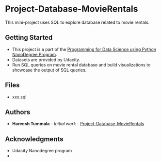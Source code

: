 # Project-Database-MovieRentals
This mini-project uses SQL to explore database related to movie rentals.


## Getting Started
- This project is a part of the [Programming for Data Science using Python NanoDegree Program](https://classroom.udacity.com/nanodegrees/nd104/). 
- Datasets are provided by Udacity.
- Run SQL queries on movie rental database and build visualizations to showcase the output of SQL queries.

## Files
- xxx.sql

## Authors
* **Hareesh Tummala** - *Initial work* - [Project-Database-MovieRentals](https://github.com/Project-Database-MovieRentals)


## Acknowledgments
* Udacity Nanodegree program
* 
